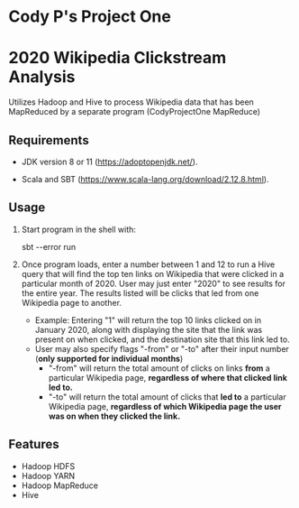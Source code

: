 # **Cody P's Project One**
# 2020 Wikipedia Clickstream Analysis
Utilizes Hadoop and Hive to process Wikipedia data that has been MapReduced by a separate program (CodyProjectOne MapReduce)

## Requirements
- JDK version 8 or 11 (https://adoptopenjdk.net/).

- Scala and SBT (https://www.scala-lang.org/download/2.12.8.html).

## Usage
1. Start program in the shell with:

    sbt --error run

2. Once program loads, enter a number between 1 and 12 to run a Hive query that will find the top ten links on Wikipedia that were clicked in a particular month of 2020. User may just enter "2020" to see results for the entire year. The results listed will be clicks that led from one Wikipedia page to another.
    - Example: Entering "1" will return the top 10 links clicked on in January 2020, along with displaying the site that the link was present on when clicked, and the destination site that this link led to.
    - User may also specify flags "-from" or "-to" after their input number (**only supported for individual months**)
        - "-from" will return the total amount of clicks on links **from** a particular Wikipedia page, **regardless of where that clicked link led to.**
        - "-to" will return the total amount of clicks that **led to** a particular Wikipedia page, **regardless of which Wikipedia page the user was on when they clicked the link.**

## Features
- Hadoop HDFS
- Hadoop YARN
- Hadoop MapReduce
- Hive
